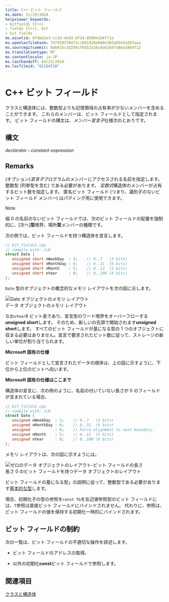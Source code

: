 ```yaml
---
title: C++ ビット フィールド
ms.date: 11/19/2018
helpviewer_keywords:
- bitfields [C++]
- fields [C++], bit
- bit fields
ms.assetid: 6f4b62e3-cc1d-4e5d-bf34-05904104f71a
ms.openlocfilehash: 747920378472cc091928a080e303a0543e287aaa
ms.sourcegitcommit: 0ab61bc3d2b6cfbd52a16c6ab2b97a8ea1864f12
ms.translationtype: MT
ms.contentlocale: ja-JP
ms.lasthandoff: 04/23/2019
ms.locfileid: "62154718"
---
```

# <a name="c-bit-fields"></a>C++ ビット フィールド

クラスと構造体には、整数型よりも記憶領域の占有率が少ないメンバーを含めることができます。 これらのメンバーは、ビット フィールドとして指定されます。 ビット フィールドの構文は、*メンバー宣言子*仕様次のとおりです。

## <a name="syntax"></a>構文

*declarator* **:** *constant-expression*

## <a name="remarks"></a>Remarks

(オプション)*宣言子*プログラムのメンバーにアクセスされる名前を指定します。 整数型 (列挙型を含む) である必要があります。 *定数式*構造体のメンバーが占有するビット数を指定します。 匿名ビット フィールド (つまり、識別子のないビット フィールド メンバー) はパディング用に使用できます。

> [!NOTE]
> 幅 0 の名前のないビット フィールドでは、次のビット フィールドの配置を強制的に、[次へ]**型**境界、場所**型**メンバーの種類です。

次の例では、ビット フィールドを持つ構造体を宣言します。

```cpp
// bit_fields1.cpp
// compile with: /LD
struct Date {
   unsigned short nWeekDay  : 3;    // 0..7   (3 bits)
   unsigned short nMonthDay : 6;    // 0..31  (6 bits)
   unsigned short nMonth    : 5;    // 0..12  (5 bits)
   unsigned short nYear     : 8;    // 0..100 (8 bits)
};
```

`Date` 型のオブジェクトの概念的なメモリ レイアウトを次の図に示します。

![Date オブジェクトのメモリ レイアウト](../cpp/media/vc38uq1.png "日オブジェクトのメモリ レイアウト") <br/>
データ オブジェクトのメモリ レイアウト

なお`nYear`8 ビット長であり、宣言型のワード境界をオーバーフローする**unsigned** **short**します。 そのため、新しいの先頭で開始されます**unsigned** **short**します。 すべてのビット フィールドが基になる型の 1 つのオブジェクトに収まる必要はありません。宣言で要求されたビット数に従って、ストレージの新しい単位が割り当てられます。

**Microsoft 固有の仕様**

ビット フィールドとして宣言されたデータの順序は、上の図に示すように、下位から上位のビットへ向います。

**Microsoft 固有の仕様はここまで**

構造体の宣言に、次の例のように、名前の付いていない長さが 0 のフィールドが含まれている場合、

```cpp
// bit_fields2.cpp
// compile with: /LD
struct Date {
   unsigned nWeekDay  : 3;    // 0..7   (3 bits)
   unsigned nMonthDay : 6;    // 0..31  (6 bits)
   unsigned           : 0;    // Force alignment to next boundary.
   unsigned nMonth    : 5;    // 0..12  (5 bits)
   unsigned nYear     : 8;    // 0..100 (8 bits)
};
```

メモリ レイアウトは、次の図に示すようには。

![ゼロのデータ オブジェクトのレイアウト&#45;ビット フィールドの長さ](../cpp/media/vc38uq2.png "0 でレイアウトの Date オブジェクト&#45;ビット フィールドの長さ") <br/>
長さ 0 のビット フィールドを持つデータ オブジェクトのレイアウト

ビット フィールドの基になる型」の説明に従って、整数型である必要があります[基本的な型](../cpp/fundamental-types-cpp.md)します。

場合、初期化子の型の参照を`const T&`を左辺値参照型のビット フィールドには、`T`参照は直接ビット フィールドにバインドされません。 代わりに、参照は、ビット フィールドの値を保持する初期化一時的にバインドされます。

## <a name="restrictions-on-bit-fields"></a>ビット フィールドの制約

次の一覧は、ビット フィールドの不適切な操作を詳述します。

- ビット フィールドのアドレスの取得。

- 以外の初期化**const**ビット フィールドで参照します。

## <a name="see-also"></a>関連項目

[クラスと構造体](../cpp/classes-and-structs-cpp.md)